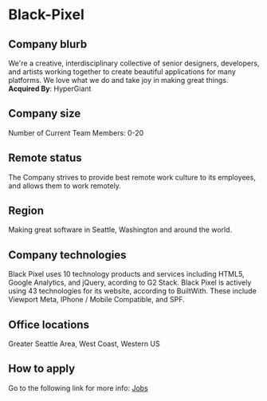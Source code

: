 # Black-Pixel

## Company blurb

We're a creative, interdisciplinary collective of senior designers, developers, and artists working together to create beautiful applications for many platforms. We love what we do and take joy in making great things.
**Acquired By**:
HyperGiant

## Company size

Number of Current Team Members:
0-20

## Remote status

The Company strives to provide best remote work culture to its employees, and allows them to work remotely.

## Region

Making great software in Seattle, Washington and around the world.

## Company technologies

Black Pixel uses 10 technology products and services including HTML5, Google Analytics, and jQuery, acording to G2 Stack.
Black Pixel is actively using 43 technologies for its website, according to BuiltWith. These include Viewport Meta, IPhone / Mobile Compatible, and SPF.

## Office locations

Greater Seattle Area, West Coast, Western US

## How to apply

Go to the following link for more info: [Jobs](https://lensa.com/black-pixel/jobs/c/ee6426614bf20999d015286386a689fc9b1a0fa0)
